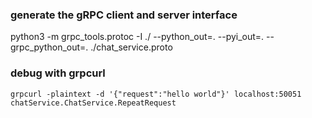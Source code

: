 ###  generate the gRPC client and server interface ###
python3 -m grpc_tools.protoc -I ./ --python_out=. --pyi_out=. --grpc_python_out=. ./chat_service.proto

### debug with grpcurl
```
grpcurl -plaintext -d '{"request":"hello world"}' localhost:50051 chatService.ChatService.RepeatRequest
```